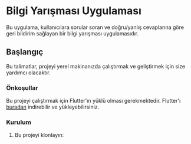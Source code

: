 # Bilgi Yarışması Uygulaması

Bu uygulama, kullanıcılara sorular soran ve doğru/yanlış cevaplarına göre geri bildirim sağlayan bir bilgi yarışması uygulamasıdır.

## Başlangıç

Bu talimatlar, projeyi yerel makinanızda çalıştırmak ve geliştirmek için size yardımcı olacaktır.

### Önkoşullar

Bu projeyi çalıştırmak için Flutter'ın yüklü olması gerekmektedir. Flutter'ı [buradan](https://flutter.dev) indirebilir ve yükleyebilirsiniz.

### Kurulum

1. Bu projeyi klonlayın:

